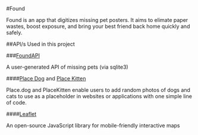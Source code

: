 #Found

Found is an app that digitizes missing pet posters. It aims to elimate paper wastes, boost exposure, and bring your best friend back home quickly and safely. 

##API/s Used in this project

###[FoundAPI]()

A user-generated API of missing pets (via sqlite3)

####[Place Dog](https://place.dog/) and [Place Kitten](https://placekitten.com/)

Place.dog and PlaceKitten enable users to add random photos of dogs and cats to use as a placeholder in websites or applications with one simple line of code.

####[Leaflet](https://leafletjs.com/)

An open-source JavaScript library for mobile-friendly interactive maps

